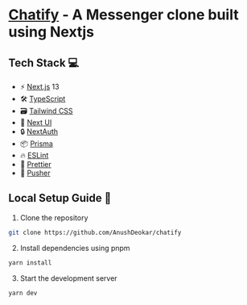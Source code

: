 # [Chatify](https://chatify-tawny.vercel.app/) - A Messenger clone built using Nextjs

## Tech Stack 💻

- ⚡ [Next.js](https://nextjs.org) 13
- 🛠 [TypeScript](https://www.typescriptlang.org)
- 🗃 [Tailwind CSS](https://tailwindcss.com)
- 💅 [Next UI](https://nextui.org/)
- 🔒 [NextAuth](https://next-auth.js.org/)
- 📦 [Prisma](https://www.prisma.io/)
- 🔥 [ESLint](https://eslint.org)
- 💖 [Prettier](https://prettier.io)
- 🧊 [Pusher](https://pusher.com/)

## Local Setup Guide 🚀

1. Clone the repository

```bash
git clone https://github.com/AnushDeokar/chatify
```

2. Install dependencies using pnpm

```bash
yarn install
```

3. Start the development server

```bash
yarn dev
```
